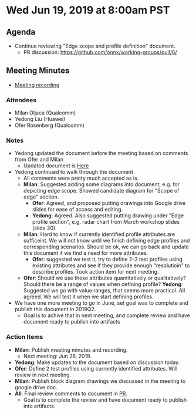# Wed Jun 19, 2019 at 8:00am PST

## Agenda
* Continue reviewing "Edge scope and profile definition" document.
  * PR discussion: https://github.com/onnx/working-groups/pull/6/
  
## Meeting Minutes
* [Meeting recording](https://youtu.be/AR_RYjpZVKE)

### Attendees 
* Milan Oljaca (Qualcomm)
* Yedong Liu (Huawei)
* Ofer Rosenberg (Qualcomm)

### Notes
* Yedong updated the document before the meeting based on comments from Ofer and Milan 
  * Updated document is [Here](https://github.com/onnx/working-groups/pull/6/files#diff-5a9f20e897606cb780825b9766d9b172)
* Yedong continued to walk through the document
  * All comments were pretty much accepted as is.
  * **Milan**: Suggested adding some diagrams into document, e.g. for depicting edge scope. Showed candidate diagram for "Scope of edge" section.
    * **Ofer**: Agreed, and proposed putting drawings into Google drive slides for ease of access and editing. 
    * **Yedong**: Agreed. Also suggested putting drawing under "Edge profile section", e.g. radar chart from March workshop slides (slide 20).
  * **Milan**: Hard to know if currently identified profile attributes are sufficeint. We will not know until we finish defining edge profiles and corresponding scenarios. Should be ok, we can go back and update this document if we find a need for more attributes.
    * **Ofer**: suggested we test it, try to define 2-3 test profiles using existing attributes and see if they provide enough "resolutioin" to describe profiles. Took action item for next meeting. 
  * **Ofer**: Should we use these attributes quantitatively or qualitatively? Should there be a range of values when defining profile?
    **Yedong**: Suggested we go with value ranges, that seems more practical. All agreed. We will test it when we start defining profiles.
* We have one more meeting to go in June, set goal was to complete and publish this document in 2019Q2. 
  * Goal is to achive that in next meeting, and complete review and have document ready to publish into artifacts

### Action Items
* **Milan**: Publish meeting minutes and recording.
  * Next meeting: Jun 26, 2019. 
* **Yedong**: Make updates to the document based on discussion today. 
* **Ofer**: Define 2 test profiles using currently identified attributes. Will review in next meeting.
* **Milan**: Publish block diagram drawings we discussed in the meeting to google drive doc.
* **All**: Final review comments to document in [PR](https://github.com/onnx/working-groups/pull/6/). 
  * Goal is to complete the review and have document ready to publish into artifacts.
